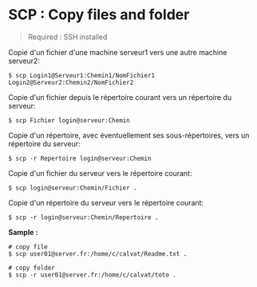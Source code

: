 # SCP : Copy files and folder

> Required : SSH installed

Copie d'un fichier d'une machine serveur1 vers une autre machine serveur2:

```text
$ scp Login1@Serveur1:Chemin1/NomFichier1 Login2@Serveur2:Chemin2/NomFichier2
```

Copie d'un fichier depuis le répertoire courant vers un répertoire du serveur:

```text
$ scp Fichier login@serveur:Chemin
```

Copie d'un répertoire, avec éventuellement ses sous-répertoires, vers un répertoire du serveur:

```text
$ scp -r Repertoire login@serveur:Chemin
```

Copie d'un fichier du serveur vers le répertoire courant:

```text
$ scp login@serveur:Chemin/Fichier .
```

Copie d'un répertoire du serveur vers le répertoire courant:

```text
$ scp -r login@serveur:Chemin/Repertoire .
```

**Sample :**

```text
# copy file
$ scp user01@server.fr:/home/c/calvat/Readme.txt .

# copy folder
$ scp -r user01@server.fr:/home/c/calvat/toto .
```

